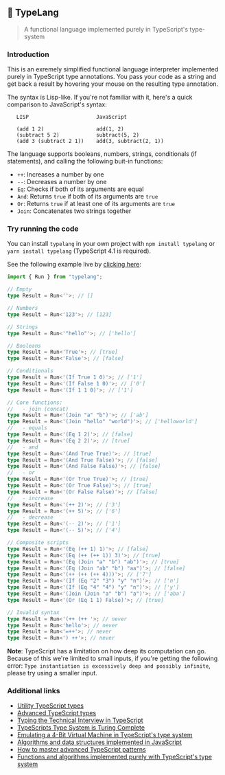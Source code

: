 ## 🌳 TypeLang

> A functional language implemented purely in TypeScript's type-system

### Introduction

This is an exremely simplified functional language interpreter implemented purely in TypeScript type annotations. You pass your code as a string and get back a result by hovering your mouse on the resulting type annotation.

The syntax is Lisp-like. If you're not familiar with it, here's a quick comparison to JavaScript's syntax:

```
   LISP                      JavaScript

   (add 1 2)                 add(1, 2)
   (subtract 5 2)            subtract(5, 2)
   (add 3 (subtract 2 1))    add(3, subtract(2, 1))
```

The language supports booleans, numbers, strings, conditionals (if statements), and calling the following buit-in functions:

- `++`: Increases a number by one
- `--`: Decreases a number by one
- `Eq`: Checks if both of its arguments are equal
- `And`: Returns `true` if both of its arguments are `true`
- `Or`: Returns `true` if at least one of its arguments are `true`
- `Join`: Concatenates two strings together

### Try running the code

You can install `typelang` in your own project with `npm install typelang` or `yarn install typelang` (TypeScript 4.1 is required).

See the following example live by [clicking here]():

```typescript
import { Run } from "typelang";

// Empty
type Result = Run<''>; // []

// Numbers
type Result = Run<'123'>; // [123]

// Strings
type Result = Run<'"hello"'>; // ['hello']

// Booleans
type Result = Run<'True'>; // [true]
type Result = Run<'False'>; // [false]

// Conditionals
type Result = Run<'(If True 1 0)'>; // ['1']
type Result = Run<'(If False 1 0)'>; // ['0']
type Result = Run<'(If 1 1 0)'>; // ['1']

// Core functions:
//   - join (concat)
type Result = Run<'(Join "a" "b")'>; // ['ab']
type Result = Run<'(Join "hello" "world")'>; // ['helloworld']
//   - equals
type Result = Run<'(Eq 1 2)'>; // [false]
type Result = Run<'(Eq 2 2)'>; // [true]
//   - and
type Result = Run<'(And True True)'>; // [true]
type Result = Run<'(And True False)'>; // [false]
type Result = Run<'(And False False)'>; // [false]
//   - or
type Result = Run<'(Or True True)'>; // [true]
type Result = Run<'(Or True False)'>; // [true]
type Result = Run<'(Or False False)'>; // [false]
//   - increase
type Result = Run<'(++ 2)'>; // ['3']
type Result = Run<'(++ 5)'>; // ['6']
//   - decrease
type Result = Run<'(-- 2)'>; // ['1']
type Result = Run<'(-- 5)'>; // ['4']

// Composite scripts
type Result = Run<'(Eq (++ 1) 1)'>; // [false]
type Result = Run<'(Eq (++ (++ 1)) 3)'>; // [true]
type Result = Run<'(Eq (Join "a" "b") "ab")'>; // [true]
type Result = Run<'(Eq (Join "ab" "b") "aa")'>; // [false]
type Result = Run<'(++ (++ (++ 4)))'>; // ['7']
type Result = Run<'(If (Eq "2" "3") "y" "n")'>; // ['n']
type Result = Run<'(If (Eq "4" "4") "y" "n")'>; // ['y']
type Result = Run<'(Join (Join "a" "b") "a")'>; // ['aba']
type Result = Run<'(Or (Eq 1 1) False)'>; // [true]

// Invalid syntax
type Result = Run<'(++ (++ '>; // never
type Result = Run<'hello'>; // never
type Result = Run<'=++'>; // never
type Result = Run<') ++'>; // never
```

**Note**: TypeScript has a limitation on how deep its computation can go. Because of this we're limited to small inputs, if you're getting the following error: `Type instantiation is excessively deep and possibly infinite`, please try using a smaller input.

### Additional links

- [Utility TypeScript types](https://www.typescriptlang.org/docs/handbook/utility-types.html)
- [Advanced TypeScript types](https://www.typescriptlang.org/docs/handbook/advanced-types.html)
- [Typing the Technical Interview in TypeScript](https://gal.hagever.com/posts/typing-the-technical-interview-in-typescript/)
- [TypeScripts Type System is Turing Complete](https://github.com/microsoft/TypeScript/issues/14833)
- [Emulating a 4-Bit Virtual Machine in TypeScript's type system](https://gist.github.com/acutmore/9d2ce837f019608f26ff54e0b1c23d6e)
- [Algorithms and data structures implemented in JavaScript](https://github.com/trekhleb/javascript-algorithms)
- [How to master advanced TypeScript patterns](https://github.com/pirix-gh/medium/blob/master/types-curry-ramda/src/index.ts)
- [Functions and algorithms implemented purely with TypeScript's type system](https://github.com/ronami/meta-typing)